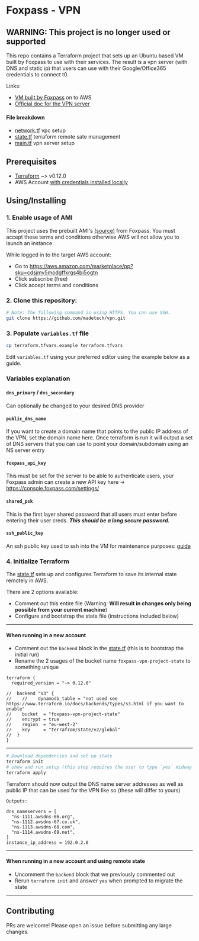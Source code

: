 # Foxpass - VPN

## **WARNING: This project is no longer used or supported**


This repo contains a Terraform project that sets up an Ubuntu based VM built by Foxpass to use with their services.
The result is a vpn server (with DNS and static ip) that users can use with their Google/Office365 credentials to connect t0.

Links:
- [VM built by Foxpass](https://github.com/foxpass/foxpass-ipsec-vpn) on to AWS
- [Official doc for the VPN server](https://docs.foxpass.com/docs/set-up-a-vpn)

#### File breakdown
- [network.tf](./network.tf) vpc setup
- [state.tf](./state.tf) terraform remote sate management
- [main.tf](./main.tf) vpn server setup
 

## Prerequisites

- [Terraform](https://terraform.io) ~> v0.12.0
- AWS Account [with credentials installed locally](https://docs.aws.amazon.com/cli/latest/userguide/cli-chap-install.html)

## Using/Installing

### 1. Enable usage of AMI

This project uses the prebuilt AMI's [(source)](https://github.com/foxpass/foxpass-ipsec-vpn) from Foxpass.
You must accept these terms and conditions otherwise AWS will not allow you to launch an instance.

While logged in to the target AWS account:
- Go to https://aws.amazon.com/marketplace/pp?sku=cdsjmv5modgffkrgs4bi5ogtn
- Click subscribe (free)
- Click accept terms and conditions

### 2. Clone this repository:
```bash
# Note: The following command is using HTTPS. You can use SSH.
git clone https://github.com/madetech/vpn.git
```

### 3. Populate `variables.tf` file
```bash
cp terraform.tfvars.example terraform.tfvars
```
Edit `variables.tf` using your preferred editor using the example below as a guide.

### Variables explanation
#### `dns_primary` / `dns_secondary` 
Can optionally be changed to your desired DNS provider
#### `public_dns_name`
If you want to create a domain name that points to the public IP address of the VPN, set the domain name here. 
Once terraform is run it will output a set of DNS servers that you can use to point your domain/subdomain using an NS server entry
#### `foxpass_api_key`
This must be set for the server to be able to authenticate users,
your Foxpass admin can create a new API key here -> https://console.foxpass.com/settings/
#### `shared_psk`
This is the first layer shared password that all users must enter before entering their user creds.
***This should be a long secure password.***
#### `ssh_public_key`
An ssh public key used to ssh into the VM for maintenance purposes: [guide](https://www.digitalocean.com/community/tutorials/how-to-set-up-ssh-keys--2)

###  4. Initialize Terraform
The [state.tf](./state.tf) sets up and configures Terraform to save its internal state remotely in AWS.

There are 2 options available:
- Comment out this entire file (Warning: **Will result in changes only being possible from your current machine**)  
- Configure and bootstrap the state file (instructions included below) 


<hr/>

#### **When running in a new account**
- Comment out the `backend` block in the [state.tf](./state.tf) (this is to bootstrap the initial run)
- Rename the 2 usages of the bucket name `foxpass-vpn-project-state` to something unique
```hcl-terraform
terraform {
  required_version = "~> 0.12.0"

//  backend "s3" {
//    //    dynamodb_table = "not used see https://www.terraform.io/docs/backends/types/s3.html if you want to enable"
//    bucket  = "foxpass-vpn-project-state"
//    encrypt = true
//    region  = "eu-west-2"
//    key     = "terrafrom/state/v2/global"
//  }
}
```

<hr/>

```bash
# Download dependencies and set up state 
terraform init
# show and run setup (this step requires the user to type `yes` midway though)
terraform apply
```
Terraform should now output the DNS name server addresses as well as public IP that can be used for the VPN like so (these will differ to yours)
```hcl-terraform
Outputs:

dns_nameservers = [
  "ns-1111.awsdns-66.org",
  "ns-1112.awsdns-67.co.uk",
  "ns-1113.awsdns-68.com",
  "ns-1114.awsdns-69.net",
]
instance_ip_address = 192.0.2.0

```

<hr/>

#### **When running in a new account and using remote state**
-  Uncomment the `backend` block that we previously commented out
- Rerun `terraform init` and answer `yes` when prompted to migrate the state

<hr/>

## Contributing
PRs are welcome! Please open an issue before submitting any large changes.
